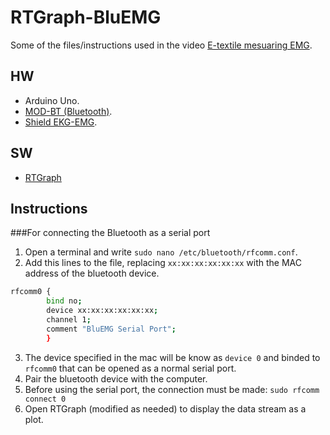 # RTGraph-BluEMG

Some of the files/instructions used in the video [E-textile mesuaring EMG](https://www.youtube.com/watch?v=6WxkOeTuX7w&google_comment_id=z125t515zmvuwh2wa04ccznpppjpjnri2d4&google_view_type#gpluscomments).

## HW
- Arduino Uno.
- [MOD-BT (Bluetooth)](https://www.olimex.com/Products/Modules/RF/MOD-BT/).
- [Shield EKG-EMG](https://www.olimex.com/Products/Duino/Shields/SHIELD-EKG-EMG/open-source-hardware).

## SW
- [RTGraph](https://github.com/ssepulveda/RTGraph)

## Instructions
###For connecting the Bluetooth as a serial port
1. Open a terminal and write `sudo nano /etc/bluetooth/rfcomm.conf`.
2. Add this lines to the file, replacing `xx:xx:xx:xx:xx:xx` with the MAC address of the bluetooth device.
```bash
rfcomm0 {
        bind no;
        device xx:xx:xx:xx:xx:xx;
        channel 1;
        comment "BluEMG Serial Port";
        }
```
3. The device specified in the mac will be know as `device 0` and binded to `rfcomm0`
that can be opened as a normal serial port.
4. Pair the bluetooth device with the computer.
5. Before using the serial port, the connection must be made: `sudo rfcomm connect 0`
6. Open RTGraph (modified as needed) to display the data stream as a plot.
